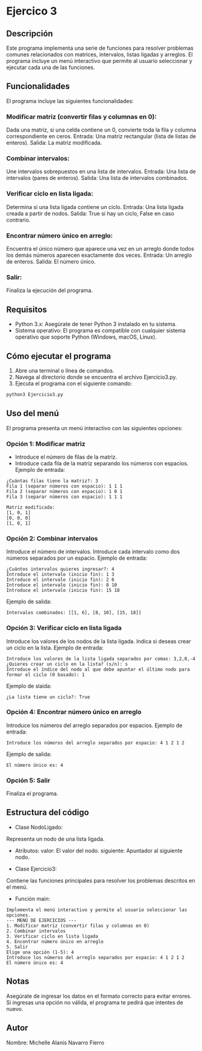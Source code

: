 # Ejercico 3

## Descripción
Este programa implementa una serie de funciones para resolver problemas comunes relacionados con matrices, intervalos, listas ligadas y arreglos. El programa incluye un menú interactivo que permite al usuario seleccionar y ejecutar cada una de las funciones.

## Funcionalidades
El programa incluye las siguientes funcionalidades:

### Modificar matriz (convertir filas y columnas en 0):

Dada una matriz, si una celda contiene un 0, convierte toda la fila y columna correspondiente en ceros.
Entrada: Una matriz rectangular (lista de listas de enteros).
Salida: La matriz modificada.

### Combinar intervalos:

Une intervalos sobrepuestos en una lista de intervalos.
Entrada: Una lista de intervalos (pares de enteros).
Salida: Una lista de intervalos combinados.

### Verificar ciclo en lista ligada:

Determina si una lista ligada contiene un ciclo.
Entrada: Una lista ligada creada a partir de nodos.
Salida: True si hay un ciclo, False en caso contrario.

### Encontrar número único en arreglo:

Encuentra el único número que aparece una vez en un arreglo donde todos los demás números aparecen exactamente dos veces.
Entrada: Un arreglo de enteros.
Salida: El número único.

### Salir:

Finaliza la ejecución del programa.

## Requisitos
- Python 3.x: Asegúrate de tener Python 3 instalado en tu sistema.
- Sistema operativo: El programa es compatible con cualquier sistema operativo que soporte Python (Windows, macOS, Linux).

## Cómo ejecutar el programa

1. Abre una terminal o línea de comandos.
2. Navega al directorio donde se encuentra el archivo Ejercicio3.py.
3. Ejecuta el programa con el siguiente comando:
``` py 
python3 Ejercicio3.py
```

## Uso del menú

El programa presenta un menú interactivo con las siguientes opciones:

### Opción 1: Modificar matriz

- Introduce el número de filas de la matriz.
- Introduce cada fila de la matriz separando los números con espacios.
Ejemplo de entrada:
``` 
¿Cuántas filas tiene la matriz?: 3
Fila 1 (separar números con espacio): 1 1 1
Fila 2 (separar números con espacio): 1 0 1
Fila 3 (separar números con espacio): 1 1 1
```
``` 
Matriz modificada:
[1, 0, 1]
[0, 0, 0]
[1, 0, 1]
```
### Opción 2: Combinar intervalos

Introduce el número de intervalos.
Introduce cada intervalo como dos números separados por un espacio.
Ejemplo de entrada:
``` 
¿Cuántos intervalos quieres ingresar?: 4
Introduce el intervalo (inicio fin): 1 3
Introduce el intervalo (inicio fin): 2 6
Introduce el intervalo (inicio fin): 8 10
Introduce el intervalo (inicio fin): 15 18
```
Ejemplo de salida:
``` 
Intervalos combinados: [[1, 6], [8, 10], [15, 18]]
```

### Opción 3: Verificar ciclo en lista ligada

Introduce los valores de los nodos de la lista ligada.
Indica si deseas crear un ciclo en la lista.
Ejemplo de entrada:
``` 
Introduce los valores de la lista ligada separados por comas: 3,2,0,-4
¿Quieres crear un ciclo en la lista? (s/n): s
Introduce el índice del nodo al que debe apuntar el último nodo para formar el ciclo (0 basado): 1
```
Ejemplo de slaida:
``` 
¿La lista tiene un ciclo?: True
```

### Opción 4: Encontrar número único en arreglo

Introduce los números del arreglo separados por espacios.
Ejemplo de entrada:
``` 
Introduce los números del arreglo separados por espacio: 4 1 2 1 2
```
Ejemplo de salida:
``` 
El número único es: 4
```
### Opción 5: Salir

Finaliza el programa.

## Estructura del código
- Clase NodoLigado:

Representa un nodo de una lista ligada.

- Atributos:
valor: El valor del nodo.
siguiente: Apuntador al siguiente nodo.

- Clase Ejercicio3:

Contiene las funciones principales para resolver los problemas descritos en el menú.

- Función main:
```
Implementa el menú interactivo y permite al usuario seleccionar las opciones.
--- MENÚ DE EJERCICIOS ---
1. Modificar matriz (convertir filas y columnas en 0)
2. Combinar intervalos
3. Verificar ciclo en lista ligada
4. Encontrar número único en arreglo
5. Salir
Elige una opción (1-5): 4
Introduce los números del arreglo separados por espacio: 4 1 2 1 2
El número único es: 4
```
## Notas
Asegúrate de ingresar los datos en el formato correcto para evitar errores.
Si ingresas una opción no válida, el programa te pedirá que intentes de nuevo.

## Autor
Nombre: Michelle Alanis Navarro Fierro
